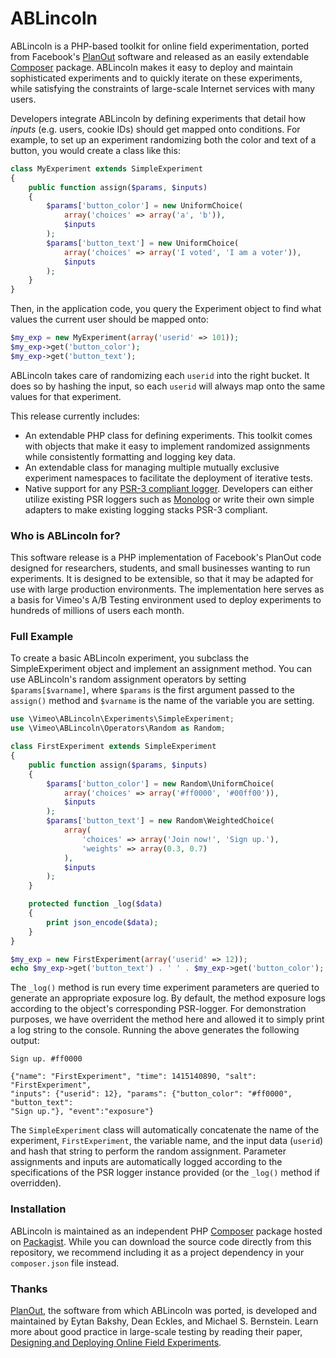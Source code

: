 # ABLincoln

ABLincoln is a PHP-based toolkit for online field experimentation, ported from
Facebook's [PlanOut][] software and released as an easily extendable
[Composer][] package. ABLincoln makes it easy to deploy and maintain
sophisticated experiments and to quickly iterate on these experiments, while
satisfying the constraints of large-scale Internet services with many users.

[PlanOut]: http://facebook.github.io/planout/
[Composer]: https://getcomposer.org/

Developers integrate ABLincoln by defining experiments that detail how _inputs_
(e.g. users, cookie IDs) should get mapped onto conditions. For example, to
set up an experiment randomizing both the color and text of a button, you would
create a class like this:

```php
class MyExperiment extends SimpleExperiment
{
    public function assign($params, $inputs)
    {
        $params['button_color'] = new UniformChoice(
            array('choices' => array('a', 'b')),
            $inputs
        );
        $params['button_text'] = new UniformChoice(
            array('choices' => array('I voted', 'I am a voter')),
            $inputs
        );
    }
}
```

Then, in the application code, you query the Experiment object to find what
values the current user should be mapped onto:

```php
$my_exp = new MyExperiment(array('userid' => 101));
$my_exp->get('button_color');
$my_exp->get('button_text');
```

ABLincoln takes care of randomizing each `userid` into the right bucket. It
does so by hashing the input, so each `userid` will always map onto the same
values for that experiment.

This release currently includes:
  - An extendable PHP class for defining experiments. This toolkit comes
  with objects that make it easy to implement randomized assignments while
  consistently formatting and logging key data.
  - An extendable class for managing multiple mutually exclusive experiment
  namespaces to facilitate the deployment of iterative tests.
  - Native support for any [PSR-3 compliant logger][PSR logger].
  Developers can either utilize existing PSR loggers such as [Monolog][] or
  write their own simple adapters to make existing logging stacks PSR-3
  compliant.

[PSR logger]: https://github.com/php-fig/fig-standards/blob/master/accepted/PSR-3-logger-interface.md
[Monolog]: https://github.com/Seldaek/monolog

### Who is ABLincoln for?

This software release is a PHP implementation of Facebook's PlanOut code
designed for researchers, students, and small businesses wanting to run
experiments. It is designed to be extensible, so that it may be adapted for use
with large production environments. The implementation here serves as a basis
for Vimeo's A/B Testing environment used to deploy experiments to hundreds of
millions of users each month.

### Full Example

To create a basic ABLincoln experiment, you subclass the SimpleExperiment
object and implement an assignment method. You can use ABLincoln's random
assignment operators by setting `$params[$varname]`, where `$params` is the
first argument passed to the `assign()` method and `$varname` is the name of
the variable you are setting.

```php
use \Vimeo\ABLincoln\Experiments\SimpleExperiment;
use \Vimeo\ABLincoln\Operators\Random as Random;

class FirstExperiment extends SimpleExperiment
{
    public function assign($params, $inputs)
    {
        $params['button_color'] = new Random\UniformChoice(
            array('choices' => array('#ff0000', '#00ff00')),
            $inputs
        );
        $params['button_text'] = new Random\WeightedChoice(
            array(
                'choices' => array('Join now!', 'Sign up.'),
                'weights' => array(0.3, 0.7)
            ),
            $inputs
        );
    }

    protected function _log($data)
    {
        print json_encode($data);
    }
}

$my_exp = new FirstExperiment(array('userid' => 12));
echo $my_exp->get('button_text') . ' ' . $my_exp->get('button_color');
```

The `_log()` method is run every time experiment parameters are queried to
generate an appropriate exposure log. By default, the method exposure logs
according to the object's corresponding PSR-logger. For demonstration purposes,
we have overrident the method here and allowed it to simply print a log string
to the console. Running the above generates the following output:

```
Sign up. #ff0000

{"name": "FirstExperiment", "time": 1415140890, "salt": "FirstExperiment",
"inputs": {"userid": 12}, "params": {"button_color": "#ff0000", "button_text":
"Sign up."}, "event":"exposure"}
```

The `SimpleExperiment` class will automatically concatenate the name of the
experiment, `FirstExperiment`, the variable name, and the input data (`userid`)
and hash that string to perform the random assignment. Parameter assignments
and inputs are automatically logged according to the specifications of the PSR
logger instance provided (or the `_log()` method if overridden).

### Installation

ABLincoln is maintained as an independent PHP [Composer][] package hosted on
[Packagist][]. While you can download the source code directly from this
repository, we recommend including it as a project dependency in your
`composer.json` file instead.

[Composer]: https://getcomposer.org/
[Packagist]: https://packagist.org/

### Thanks

[PlanOut][], the software from which ABLincoln was ported, is developed and
maintained by Eytan Bakshy, Dean Eckles, and Michael S. Bernstein. Learn more
about good practice in large-scale testing by reading their paper,
[Designing and Deploying Online Field Experiments][PlanOut Paper].

[PlanOut]: https://github.com/facebook/planout
[PlanOut Paper]: http://www-personal.umich.edu/~ebakshy/planout.pdf

